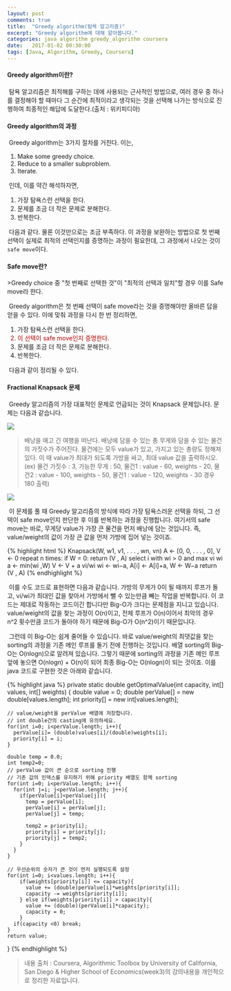```yaml
---
layout: post
comments: true
title:  "Greedy algorithm(탐욕 알고리즘)"
excerpt: "Greedy algorithm에 대해 알아봅니다."
categories: java algorithm greedy_algorithm coursera
date:   2017-01-02 00:30:00
tags: [Java, Algorithm, Greedy, Coursera]
---
```


<h4>Greedy algorithm이란?</h4>
<p>&nbsp;탐욕 알고리즘은 최적해를 구하는 데에 사용되는 근사적인 방법으로, 여러 경우 중 하나를 결정해야 할 때마다 그 순간에 최적이라고 생각되는 것을 선택해 나가는 방식으로 진행하여 최종적인 해답에 도달한다.(출처 : 위키피디아)</p>

<h4>Greedy algorithm의 과정</h4>

<p>&nbsp;Greedy algorithm는 3가지 절차를 거친다. 이는,</p>
<ol>
  <li>Make some greedy choice.</li>
  <li>Reduce to a smaller subproblem.</li>
  <li>Iterate.</li>
</ol>

<p>&nbsp;인데, 이를 약간 해석하자면,</p>
<ol>
  <li>가장 탐욕스런 선택을 한다.</li>
  <li>문제를 조금 더 작은 문제로 분해한다.</li>
  <li>반복한다.</li>
</ol>

<p>&nbsp;다음과 같다. 물론 이것만으로는 조금 부족하다. 이 과정을 보완하는 방법으로 첫 번째 선택이 실제로 최적의 선택인지를 증명하는 과정이 필요한데, 그 과정에서 나오는 것이 <code>safe move</code>이다.</p>

<h4>Safe move란?</h4>
>Greedy choice 중 "첫 번째로 선택한 것"이 "최적의 선택과 일치"할 경우 이를 Safe move라 한다.

<p>&nbsp;Greedy algorithm은 첫 번째 선택이 safe move라는 것을 증명해야만 올바른 답을 얻을 수 있다. 이에 맞춰 과정을 다시 한 번 정리하면,</p>

<ol>
  <li>가장 탐욕스런 선택을 한다.</li>
  <li style="color:#b20000">이 선택이 safe move인지 증명한다.</li>
  <li>문제를 조금 더 작은 문제로 분해한다.</li>
  <li>반복한다.</li>
</ol>

<p>&nbsp;다음과 같이 정리될 수 있다.</p>

<h4>Fractional Knapsack 문제</h4>

<p>&nbsp;Greedy 알고리즘의 가장 대표적인 문제로 언급되는 것이 Knapsack 문제입니다. 문제는 다음과 같습니다.</p>

<img src="https//dl.dropbox.com/s/5x37ekxmdsxtq7s/knapsack.png">

>배낭을 매고 긴 여행을 떠난다. 배낭에 담을 수 있는 총 무게와 담을 수 있는 물건의 가짓수가 주어진다. 물건에는 모두 value가 있고, 가지고 있는 총량도 정해져 있다. 이 때 value가 최대가 되도록 가방을 싸고, 최대 value 값을 출력하시오.(ex) 물건 가짓수 : 3, 가능한 무게 : 50, 물건1 : value - 60, weights - 20, 물건2 : value - 100, weights - 50, 물건1 : value - 120, weights - 30 경우 180 출력)

<img src="https//dl.dropbox.com/s/u7qe6w9dk6kvdx0/sample.png">

<p>&nbsp;이 문제를 풀 때 Greedy 알고리즘의 방식에 따라 가장 탐욕스러운 선택을 하되, 그 선택이 safe move인지 판단한 후 이를 반복하는 과정을 진행합니다. 여기서의 safe move는 바로, 무게당 value가 가장 큰 물건을 먼저 배낭에 담는 것입니다. 즉, value/weight의 값이 가장 큰 값을 먼저 가방에 집어 넣는 것이죠.</p>

{% highlight html %}
Knapsack(W, w1, v1, . . . , wn, vn)
  A ← [0, 0, . . . , 0], V ← 0
  repeat n times:
  if W = 0:
    return (V , A)
  select i with wi > 0 and max vi
  wi
  a ← min(wi ,W)
  V ← V + a vi/wi
  wi ← wi−a, A[i] ← A[i]+a, W ← W−a
return (V , A)
{% endhighlight %}

<p>&nbsp;이를 수도 코드로 표현하면 다음과 같습니다. 가방의 무게가 0이 될 때까지 루프가 돌고, vi/wi가 최대인 값을 찾아서 가방에서 뺄 수 있는만큼 빼는 작업을 반복합니다. 이 코드는 제대로 작동하는 코드이긴 합니다만 Big-O가 크다는 문제점을 지니고 있습니다. value/weight의 값을 찾는 과정이 O(n)이고, 전체 루프가 O(n)이어서 최악의 경우 n^2 횟수만큼 코드가 돌아야 하기 때문에 Big-O가 O(n^2)이기 때문입니다.</p>
<p>&nbsp;그런데 이 Big-O는 쉽게 줄어들 수 있습니다. 바로 value/weight의 최댓값을 찾는 sorting의 과정을 기존 메인 루프를 돌기 전에 진행하는 것입니다. 배열 sorting의 Big-O는 O(nlogn)으로 알려져 있습니다. 그렇기 때문에 sorting의 과정을 기존 메인 루프 앞에 놓으면 O(nlogn) + O(n)이 되어 최종 Big-O는 O(nlogn)이 되는 것이죠. 이를 java 코드로 구현한 것은 아래와 같습니다.</p>

{% highlight java %}
private static double getOptimalValue(int capacity, int[] values, int[] weights) {
    double value = 0;
    double perValue[] = new double[values.length];
    int priority[] = new int[values.length];

    // value/weight을 perValue 배열에 저장합니다.
    // int double간의 casting에 유의하세요.
    for(int i=0; i<perValue.length; i++){
      perValue[i]= (double)values[i]/(double)weights[i];
      priority[i] = i;
    }

    double temp = 0.0;
    int temp2=0;
    // perValue 값이 큰 순으로 sorting 진행
    // 기존 값의 인덱스를 유지하기 위해 priority 배열도 함께 sorting
    for(int i=0; i<perValue.length; i++){
      for(int j=i; j<perValue.length; j++){
        if(perValue[i]<perValue[j]){
          temp = perValue[i];
          perValue[i] = perValue[j];
          perValue[j] = temp;

          temp2 = priority[i];
          priority[i] = priority[j];
          priority[j] = temp2;
        }
      }
    }

    // 우선순위의 숫자가 큰 것이 먼저 실행되도록 설정
    for(int i=0; i<values.length; i++){
        if(weights[priority[i]] <= capacity){
          value += (double)perValue[i]*weights[priority[i]];
          capacity -= weights[priority[i]];
        } else if(weights[priority[i]] > capacity){
          value += (double)(perValue[i]*capacity);
          capacity = 0;
        }
      if(capacity <0) break;
    }
    return value;
}
{% endhighlight %}

>내용 출처 : Coursera, Algorithmic Toolbox by University of California, San Diego & Higher School of Economics(week3)의 강의내용을 개인적으로 정리한 자료입니다.
